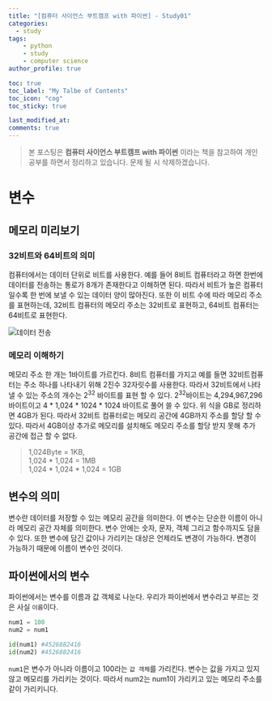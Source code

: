 ```yaml
---
title: "[컴퓨터 사이언스 부트캠프 with 파이썬] - Study01"
categories: 
  - study
tags:
    - python
    - study
    - computer science
author_profile: true

toc: true
toc_label: "My Talbe of Contents"
toc_icon: "cog"
toc_sticky: true

last_modified_at:
comments: true
---
```


> 본 포스팅은 __컴퓨터 사이언스 부트캠프 with 파이썬__ 이라는 책을 참고하여 개인 공부를 하면서 정리하고 있습니다. 문제 될 시 삭제하겠습니다.


# 변수

## 메모리 미리보기

### 32비트와 64비트의 의미

컴퓨터에서는 데이터 단위로 비트를 사용한다. 예를 들어 8비트 컴퓨터라고 하면 한번에 데이터를 전송하는 통로가 8개가 존재한다고 이해하면 된다. 따라서 비트가 높은 컴퓨터일수록 한 번에 보낼 수 있는 데이터 양이 많아진다. 또한 이 비트 수에 따라 메모리 주소를 표현하는데, 32비트 컴퓨터의 메모리 주소는 32비트로 표현하고, 64비트 컴퓨터는 64비트로 표현한다.

![데이터 전송](https://thebook.io/img/006950/017_1.jpg)

### 메모리 이해하기

메모리 주소 한 개는 1바이트를 가르킨다. 8비트 컴퓨터를 가지고 예를 들면 32비트컴퓨터는 주소 하나를 나타내기 위해 2진수 32자릿수를 사용한다. 따라서 32비트에서 나타낼 수 있는 주소의 개수는 2<sup>32</sup> 바이트를 표현 할 수 있다. 2<sup>32</sup>바이트는 4,294,967,296바이트이고 4 * 1,024 * 1024 * 1024 바이트로 풀어 쓸 수 있다. 위 식을 GB로 정리하면 4GB가 된다. 따라서 32비트 컴퓨터로는 메모리 공간에 4GB까지 주소를 할당 할 수 있다. 따라서 4GB이상 추가로 메모리를 설치해도 메모리 주소를 할당 받지 못해 추가 공간에 접근 할 수 없다. 

> 1,024Byte = 1KB, <br>
> 1,024 * 1,024 = 1MB <br>
> 1,024 * 1,024 * 1,024 = 1GB

## 변수의 의미

변수란 데이터를 저장할 수 있는 메모리 공간을 의미한다. 이 변수는 단순한 이름이 아니라 메모리 공간 자체를 의미한다. 변수 안에는 숫자, 문자, 객체 그리고 함수까지도 담을 수 있다. 또한 변수에 담긴 값이나 가리키는 대상은 언제라도 변경이 가능하다. 변경이 가능하기 때문에 이름이 변수인 것이다.

## 파이썬에서의 변수

파이썬에서는 변수를 이름과 값 객체로 나눈다. 우리가 파이썬에서 변수라고 부르는 것은 사실 `이름`이다.

```python
num1 = 100
num2 = num1

id(num1) #4526882416
id(num2) #4526882416
```
`num1`은 변수가 아니라 이름이고 100라는 `값 객체`를 가리킨다. 변수는 값을 가지고 있지 않고 메모리를 가리키는 것이다. 따라서 num2는 num1이 가리키고 있는 메모리 주소를 같이 가리키니다.



